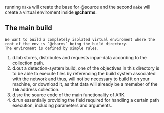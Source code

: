 running `make` will create the base for @source and the second `make` will create a virtual enviroment inside **@charms**.

## The main build
	We want to build a completely isolated virtual enviroment where the root of the env is `@charms` being the build directory. 
	The enviroment is defined by simple rules.

1. d.lbb 
	stores, distributes and requests inpar-data according to the collection path.
2. d.out
	a detection-system build, one of the objectives in this directory is to be able to execute files by referencing the build system associated with the network and thus, will not be necessary to build it on your machine, or download it, as that data will already be a memeber of the `lbb` address collection.
3. d.src
	the source code of the main functionality of ARK.
4. d.run
	essentially providing the field required for handling a certain path execution, including parameters and arguments.
